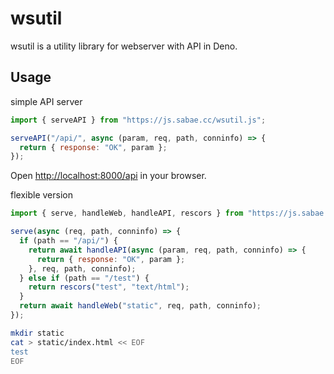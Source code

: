 # wsutil

wsutil is a utility library for webserver with API in Deno.

## Usage

simple API server
```JavaScript
import { serveAPI } from "https://js.sabae.cc/wsutil.js";

serveAPI("/api/", async (param, req, path, conninfo) => {
  return { response: "OK", param };
});
```

Open [http://localhost:8000/api](http://localhost:8000/api) in your browser.

flexible version
```JavaScript
import { serve, handleWeb, handleAPI, rescors } from "https://js.sabae.cc/wsutil.js";

serve(async (req, path, conninfo) => {
  if (path == "/api/") {
    return await handleAPI(async (param, req, path, conninfo) => {
      return { response: "OK", param };
    }, req, path, conninfo);
  } else if (path == "/test") {
    return rescors("test", "text/html");
  }
  return await handleWeb("static", req, path, conninfo);
});
```

```bash
mkdir static
cat > static/index.html << EOF
test
EOF
```

